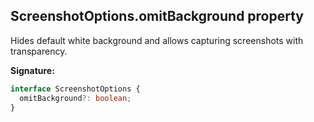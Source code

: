 ## ScreenshotOptions.omitBackground property

Hides default white background and allows capturing screenshots with transparency.

**Signature:**

```typescript
interface ScreenshotOptions {
  omitBackground?: boolean;
}
```
